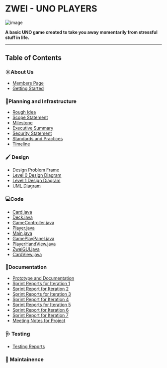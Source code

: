# ZWEI - UNO PLAYERS
![image](https://github.com/user-attachments/assets/3a04cd71-0d9a-429a-848c-768217eae0ee)


**A basic UNO game created to take you away momentarily from stressful stuff in life.**

---
## Table of Contents
### ☀️About Us
- [Members Page](Documentation/Members_Page.md)
- [Getting Started](Requirements/Getting_Started.md)
### 📒Planning and Infrastructure
- [Rough Idea](Documentation/RoughIdea.md)
- [Scope Statement](Documentation/ScopeStatement.md)
- [Milestone](Requirements/Milestones.md)
- [Executive Summary](Requirements/ExecutiveSummary.md)
- [Security Statement](Documentation/Security_Statement.md)
- [Standards and Practices](Documentation/Standards_and_Practices.md)
- [Timeline](https://github.com/solopres/Project-2/blob/main/Requirements/timeline%20pdf.pdf)
### 🖌️ Design
- [Design Problem Frame](Requirements/Zwei-ProblemFrame.drawio(2).pdf)
- [Level 0 Design Diagram](Design/Zwei-LVL-0.drawio.pdf)
- [Level 1 Design Diagram](https://github.com/solopres/Project-2/blob/main/Design/Zwei-LVL-1%20(Final).drawio.pdf)
- [UML Diagram](https://github.com/solopres/Project-2/blob/main/Design/Zwei-ClassUMLs.drawio%20(3).pdf)
### 💻Code 
- [Card.java](https://github.com/solopres/Project-2/blob/Code/src/Card.java)
- [Deck.java](https://github.com/solopres/Project-2/blob/Code/src/Deck.java)
- [GameController.java](https://github.com/solopres/Project-2/blob/Code/src/GameController.java)
- [Player.java](https://github.com/solopres/Project-2/blob/Code/src/Player.java)
- [Main.java](https://github.com/solopres/Project-2/blob/Code/src/Main.java)
- [GamePlayPanel.java](https://github.com/solopres/Project-2/blob/Code/src/GamePlayPanel.java)
- [PlayerHandView.java](https://github.com/solopres/Project-2/blob/Code/src/PlayerHandView.java)
- [ZweiGUI.java](https://github.com/solopres/Project-2/blob/Code/src/ZweiGUI.java)
- [CardView.java](https://github.com/solopres/Project-2/blob/Code/src/CardView.java)
  

### 📖Documentation
- [Prototype and Documentation](Documentation/Prototype_and_Documentation.md)
- [Sprint Reports for Iteration 1](Documentation/Sprint_Report_Iteration_1.md)
- [Sprint Report for Iteration 2](Documentation/Sprint_Report_Iteration_2.md)
- [Sprint Reports for Iteration 3](Documentation/Sprint_Report_Iteration_3.md)
- [Sprint Report for Iteration 4](Documentation/Sprint_Report_Iteration_4.md)
- [Sprint Reports for Iteration 5](Documentation/Sprint_Report_Iteration_5.md)
- [Sprint Report for Iteration 6](Documentation/Sprint_Report_Iteration_6.md)
- [Sprint Report for Iteration 7](Documentation/Sprint_Report_Iteration_7.md)
- [Meeting Notes for Project](Documentation/MeetingNotes.md)

### 🩺 Testing
- [Testing Reports](Documentation/Test_Reports.md)
  
### 🔧 Maintainence



